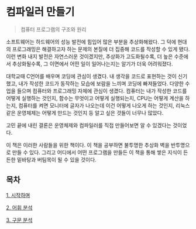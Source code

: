 # 컴파일러 만들기

> 컴퓨터 프로그램의 구조와 원리

소프트웨어는 하드웨어의 성능 발전에 힘입어 많은 부분을 추상화해왔다. 그 덕에 현대의 프로그래밍은 해결하고자 하는 문제의 본질에 더 집중해 코드를 작성할 수 있게 됐다. 이런 변화 내지 발전은 자연스러운 것이겠지만, 추상화가 고도화될수록, 더 높은 수준에서 추상화될수록, 그 이면에서 어떤 일이 일어나는지는 알기가 더욱 어려워졌다.

대학교때 C언어를 배우며 코딩에 관심이 생겼다. 내 생각을 코드로 표현하는 것이 신기했고, 내가 작성한 코드가 동작하는 모습에 보람을 느끼며 코딩에 빠져들었다. 다양한 수업을 들으며 컴퓨터와 프로그래밍 자체에 관심이 생겼다. 컴퓨터는 내가 작성한 코드를 어떻게 실행하는 것인지, 함수는 무엇이고 어떻게 실행되는지, CPU는 어떻게 계산을 하는지, 컴퓨터를 켜면 모니터에 글자가 나오는데 이건 어떻게 나오게 하는 것인지, 리눅스 같은 운영체제는 어떻게 만드는 것인지 등 알고 싶은 것들이 너무나 많았다.

고민 끝에 내린 결론은 운영체제와 컴파일러를 직접 만들어보면 알 수 있겠다는 것이었다.

이 책은 이러한 사람들을 위한 책이다. 이 책을 공부하면 불투명한 추상화 벽을 반투명으로 만들 수 있다. 그리고 어디에서 어떤 프로그램을 만들든 이 책을 통해 쌓은 지식이 든든한 밑바탕과 버팀목이 될 수 있을 것이다.

## 목차

[1. 시작하며](./descriptions/chapter1.md)

[2. 어휘 분석](./descriptions/chapter2.md)

[3. 구문 분석](./descriptions/chapter3.md)